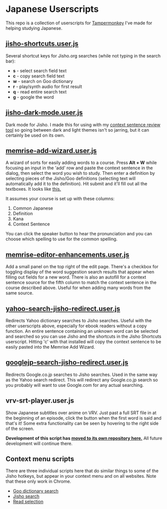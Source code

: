 # Japanese Userscripts

This repo is a collection of userscripts for [Tampermonkey](https://chrome.google.com/webstore/detail/tampermonkey/dhdgffkkebhmkfjojejmpbldmpobfkfo) I've made for helping studying Japanese.

## [jisho-shortcuts.user.js](https://github.com/sheodox/japanese-userscripts/raw/master/jisho-shortcuts.user.js)

Several shortcut keys for Jisho.org searches (while not typing in the search bar):

* **s** - select search field text
* **c** - copy search field text
* **w** - search on Goo dictionary
* **r** - play/synth audio for first result
* **q** - read entire search text
* **g** - google the word

## [jisho-dark-mode.user.js](https://github.com/sheodox/japanese-userscripts/raw/master/jisho-dark-mode.user.js)

Dark mode for Jisho. I made this for using with my [context sentence review tool](https://github.com/sheodox/japanese-context-sentence-review) so going between dark and light themes isn't so jarring, but it can certainly be used on its own.

## [memrise-add-wizard.user.js](https://github.com/sheodox/japanese-userscripts/raw/master/memrise-add-wizard.user.js)

A wizard of sorts for easily adding words to a course. Press **Alt + W** while focusing an input in the 'add' row and paste the context sentence in the dialog, then select the word you wish to study. Then enter a definition by selecting pieces of the Jisho/Goo definitions (selecting text will automatically add it to the definition). Hit submit and it'll fill out all the textboxes. It looks like [this.](https://streamable.com/0qvah)

It assumes your course is set up with these columns:

1. Common Japanese
1. Definition
1. Kana
1. Context Sentence

You can click the speaker button to hear the pronunciation and you can choose which spelling to use for the common spelling.

## [memrise-editor-enhancements.user.js](https://github.com/sheodox/japanese-userscripts/raw/master/memrise-editor-enhancements.user.js)

Add a small panel on the top right of the edit page. There's a checkbox for toggling display of the word suggestion search results that appear when filling out fields for a new word. There is also an autofill for a context sentence source for the fifth column to match the context sentence in the course described above. Useful for when adding many words from the same source.

## [yahoo-search-jisho-redirect.user.js](https://github.com/sheodox/japanese-userscripts/raw/master/yahoo-search-jisho-redirect.user.js)

Redirects Yahoo dictionary searches to Jisho searches. Useful with the other userscripts above, especially for ebook readers without a copy function. An entire sentence containing an unknown word can be selected and searched so you can use Jisho and the shortcuts in the Jisho Shortcuts userscript. Hitting 'c' with that installed will copy the context sentence to be easily pasted into the Memrise Add Wizard.

## [googlejp-search-jisho-redirect.user.js](https://github.com/sheodox/japanese-userscripts/raw/master/googlejp-search-jisho-redirect.user.js)

Redirects Google.co.jp searches to Jisho searches. Used in the same way as the Yahoo search redirect. This will redirect any Google.co.jp search so you probably will want to use Google.com for any actual searching.

## vrv-srt-player.user.js

Show Japanese subtitles over anime on VRV. Just past a full SRT file in at the beginning of an episode, click the button when the first word is said and that's it! Some extra functionality can be seen by hovering to the right side of the screen.

**Development of this script has [moved to its own repository here.](https://github.com/sheodox/vrv-subtitler)** All future development will continue there.

## Context menu scripts

There are three individual scripts here that do similar things to some of the Jisho hotkeys, but appear in your context menu and on all websites. Note that these only work in Chrome.

* [Goo dictionary search](https://github.com/sheodox/japanese-userscripts/raw/master/context-goo-search.user.js)
* [Jisho search](https://github.com/sheodox/japanese-userscripts/raw/master/context-jisho-search.user.js)
* [Read selection](https://github.com/sheodox/japanese-userscripts/raw/master/context-read-selection.user.js)

